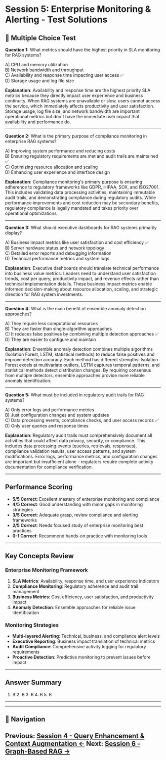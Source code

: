# Session 5: Enterprise Monitoring & Alerting - Test Solutions

## 📝 Multiple Choice Test

**Question 1:** What metrics should have the highest priority in SLA monitoring for RAG systems?  

A) CPU and memory utilization  
B) Network bandwidth and throughput  
C) Availability and response time impacting user access ✅  
D) Storage usage and log file size  

**Explanation:** Availability and response time are the highest priority SLA metrics because they directly impact user experience and business continuity. When RAG systems are unavailable or slow, users cannot access the service, which immediately affects productivity and user satisfaction. Storage usage, log file size, and network bandwidth are important operational metrics but don't have the immediate user impact that availability and performance do.

---

**Question 2:** What is the primary purpose of compliance monitoring in enterprise RAG systems?  

A) Improving system performance and reducing costs  
B) Ensuring regulatory requirements are met and audit trails are maintained ✅  
C) Optimizing resource allocation and scaling  
D) Enhancing user experience and interface design  

**Explanation:** Compliance monitoring's primary purpose is ensuring adherence to regulatory frameworks like GDPR, HIPAA, SOX, and ISO27001. This includes validating data processing activities, maintaining immutable audit trails, and demonstrating compliance during regulatory audits. While performance improvements and cost reduction may be secondary benefits, regulatory compliance is legally mandated and takes priority over operational optimizations.

---

**Question 3:** What should executive dashboards for RAG systems primarily display?  

A) Business impact metrics like user satisfaction and cost efficiency ✅  
B) Server hardware status and network topology  
C) Detailed error reports and debugging information  
D) Technical performance metrics and system logs  

**Explanation:** Executive dashboards should translate technical performance into business value metrics. Leaders need to understand user satisfaction trends, cost per query, productivity impact, and revenue effects rather than technical implementation details. These business impact metrics enable informed decision-making about resource allocation, scaling, and strategic direction for RAG system investments.

---

**Question 4:** What is the main benefit of ensemble anomaly detection approaches?  

A) They require less computational resources  
B) They are faster than single-algorithm approaches  
C) It reduces false positives by combining multiple detection approaches ✅  
D) They are easier to configure and maintain  

**Explanation:** Ensemble anomaly detection combines multiple algorithms (Isolation Forest, LSTM, statistical methods) to reduce false positives and improve detection accuracy. Each method has different strengths: Isolation Forest excels at multivariate outliers, LSTM captures temporal patterns, and statistical methods detect distribution changes. By requiring consensus from multiple detectors, ensemble approaches provide more reliable anomaly identification.

---

**Question 5:** What must be included in regulatory audit trails for RAG systems?  

A) Only error logs and performance metrics  
B) Just configuration changes and system updates  
C) Data processing events, compliance checks, and user access records ✅  
D) Only user queries and response times  

**Explanation:** Regulatory audit trails must comprehensively document all activities that could affect data privacy, security, or compliance. This includes data processing events (queries, retrievals, responses), compliance validation results, user access patterns, and system modifications. Error logs, performance metrics, and configuration changes are important but insufficient alone - regulators require complete activity documentation for compliance verification.

---

## Performance Scoring

- **5/5 Correct**: Excellent mastery of enterprise monitoring and compliance  
- **4/5 Correct**: Good understanding with minor gaps in monitoring strategies  
- **3/5 Correct**: Adequate grasp, review compliance and alerting frameworks  
- **2/5 Correct**: Needs focused study of enterprise monitoring best practices  
- **0-1 Correct**: Recommend hands-on practice with monitoring tools  

---

## Key Concepts Review

### Enterprise Monitoring Framework  
1. **SLA Metrics**: Availability, response time, and user experience indicators  
2. **Compliance Monitoring**: Regulatory adherence and audit trail management  
3. **Business Metrics**: Cost efficiency, user satisfaction, and productivity impact  
4. **Anomaly Detection**: Ensemble approaches for reliable issue identification  

### Monitoring Strategies  
- **Multi-layered Alerting**: Technical, business, and compliance alert levels  
- **Executive Reporting**: Business impact translation of technical metrics  
- **Audit Compliance**: Comprehensive activity logging for regulatory requirements  
- **Proactive Detection**: Predictive monitoring to prevent issues before impact  

---

## Answer Summary  
1. B  2. B  3. B  4. B  5. B  

---
---

## 🧭 Navigation

**Previous:** [Session 4 - Query Enhancement & Context Augmentation ←](Session4_Query_Enhancement_Context_Augmentation.md)
**Next:** [Session 6 - Graph-Based RAG →](Session6_Graph_Based_RAG.md)
---
